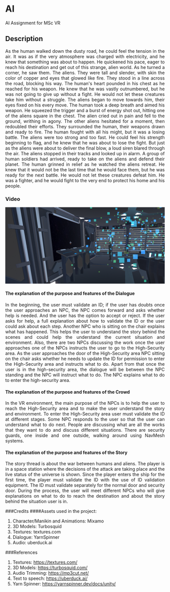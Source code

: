 # AI
 AI Assignment for MSc VR
## Description
<p align="justify">
As the human walked down the dusty road, he could feel the tension in the air. It was as if the very atmosphere was charged with electricity, and he knew that something was about to happen. He quickened his pace, eager to reach his destination and get out of this strange, alien world. As he turned a corner, he saw them. The aliens. They were tall and slender, with skin the color of copper and eyes that glowed like fire. They stood in a line across the road, blocking his way. The human's heart pounded in his chest as he reached for his weapon. He knew that he was vastly outnumbered, but he was not going to give up without a fight. He would not let these creatures take him without a struggle. The aliens began to move towards him, their eyes fixed on his every move. The human took a deep breath and aimed his weapon. He squeezed the trigger and a burst of energy shot out, hitting one of the aliens square in the chest. The alien cried out in pain and fell to the ground, writhing in agony. The other aliens hesitated for a moment, then redoubled their efforts. They surrounded the human, their weapons drawn and ready to fire. The human fought with all his might, but it was a losing battle. The aliens were too strong and too fast. He could feel his strength beginning to flag, and he knew that he was about to lose the fight. But just as the aliens were about to deliver the final blow, a loud siren blared through the air. The aliens stopped in their tracks and looked up in alarm. A group of human soldiers had arrived, ready to take on the aliens and defend their planet. The human grinned in relief as he watched the aliens retreat. He knew that it would not be the last time that he would face them, but he was ready for the next battle. He would not let these creatures defeat him. He was a fighter, and he would fight to the very end to protect his home and his people.

### **Video**
[<img src="https://github.com/2239356Benadict/Assignment1/blob/main/Spacewar2.png" width="1000" height="" />](https://youtu.be/3ujdjdDeuag)

#### **The explanation of the purpose and features of the Dialogue**
<p align="justify">
In the beginning, the user must validate an ID; if the user has doubts once the user approaches an NPC, the NPC comes forward and asks whether help is needed. And the user has the option to accept or reject. If the user asks for help, a full explanation about how to validate the ID or the user could ask about each step.
Another NPC who is sitting on the chair explains what has happened. This helps the user to understand the story behind the scenes and could help the understand the current situation and environment. Also, there are two NPCs discussing the work once the user approaches one of the NPCs instructs the user to go to the High-Security area.
As the user approaches the door of the High-Security area NPC sitting on the chair asks whether he needs to update the ID for permission to enter the High-Security area and instructs what to do. Apart from that once the user is in the high-security area, the dialogue will be between the NPC standing and the NPC will instruct what to do. The NPC explains what to do to enter the high-security area.

#### **The explanation of the purpose and features of the Crowd**
<p align="justify">
In the VR environment, the main purpose of the NPCs is to help the user to reach the High-Security area and to make the user understand the story and environment. To enter the High-Security area user must validate the ID at different stages. Some NPC responds to the user so that the user can understand what to do next. People are discussing what are all the works that they want to do and discuss different situations. There are security guards, one inside and one outside, walking around using NavMesh systems.

#### **The explanation of the purpose and features of the Story**
<p align="justify">
The story thread is about the war between humans and aliens. The player is in a space station where the decisions of the attack are taking place and the live status of the universe is shown. Since the player enters the ship for the first time, the player must validate the ID with the use of ID validation equipment. The ID must validate separately for the normal door and security door. During the process, the user will meet different NPCs who will give explanations on what to do to reach the destination and about the story behind the situation user is in.   
  
###Credits
####Assets used in the project:
1.	Character/Manikin and Animations: Mixamo
2.	3D Models: Turbosquid
3.	Textures: textures.com
4.	Dialogue: YarnSpinner
5.	Audio: uberduck.ai

###References
1.	Textures: https://textures.com/
2.	3D Models: https://turbosquid.com/
3.	Audio Trimming: https://mp3cut.net/
4.	Text to speech: https://uberduck.ai/
5.	Yarn Spinner: https://yarnspinner.dev/docs/unity/

